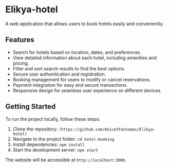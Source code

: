 # Elikya-hotel

A web application that allows users to book hotels easily and conveniently.

## Features

- Search for hotels based on location, dates, and preferences.
- View detailed information about each hotel, including amenities and pricing.
- Filter and sort search results to find the best options.
- Secure user authentication and registration.
- Booking management for users to modify or cancel reservations.
- Payment integration for easy and secure transactions.
- Responsive design for seamless user experience on different devices.

## Getting Started

To run the project locally, follow these steps:

1. Clone the repository: `(https://github.com/AnicetFantomas/Elikya-hotel)`
2. Navigate to the project folder: `cd hotel-booking`
3. Install dependencies: `npm install`
4. Start the development server: `npm start`

The website will be accessible at `http://localhost:3000`.
